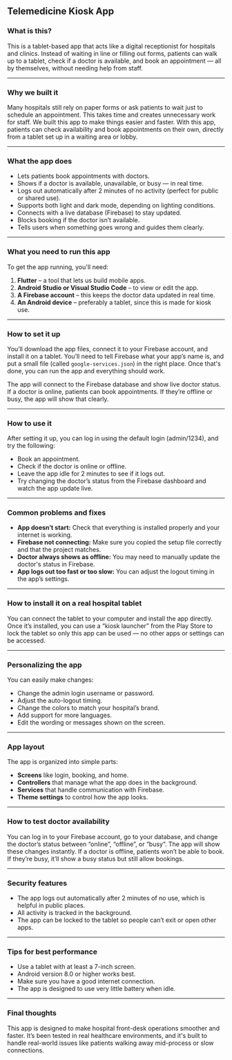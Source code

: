 ## Telemedicine Kiosk App

### What is this?

This is a tablet-based app that acts like a digital receptionist for hospitals and clinics. Instead of waiting in line or filling out forms, patients can walk up to a tablet, check if a doctor is available, and book an appointment — all by themselves, without needing help from staff.

---

### Why we built it

Many hospitals still rely on paper forms or ask patients to wait just to schedule an appointment. This takes time and creates unnecessary work for staff. We built this app to make things easier and faster. With this app, patients can check availability and book appointments on their own, directly from a tablet set up in a waiting area or lobby.

---

### What the app does

* Lets patients book appointments with doctors.
* Shows if a doctor is available, unavailable, or busy — in real time.
* Logs out automatically after 2 minutes of no activity (perfect for public or shared use).
* Supports both light and dark mode, depending on lighting conditions.
* Connects with a live database (Firebase) to stay updated.
* Blocks booking if the doctor isn’t available.
* Tells users when something goes wrong and guides them clearly.

---

### What you need to run this app

To get the app running, you'll need:

1. **Flutter** – a tool that lets us build mobile apps.
2. **Android Studio or Visual Studio Code** – to view or edit the app.
3. **A Firebase account** – this keeps the doctor data updated in real time.
4. **An Android device** – preferably a tablet, since this is made for kiosk use.

---

### How to set it up

You’ll download the app files, connect it to your Firebase account, and install it on a tablet. You’ll need to tell Firebase what your app’s name is, and put a small file (called `google-services.json`) in the right place. Once that's done, you can run the app and everything should work.

The app will connect to the Firebase database and show live doctor status. If a doctor is online, patients can book appointments. If they’re offline or busy, the app will show that clearly.

---

### How to use it

After setting it up, you can log in using the default login (admin/1234), and try the following:

* Book an appointment.
* Check if the doctor is online or offline.
* Leave the app idle for 2 minutes to see if it logs out.
* Try changing the doctor’s status from the Firebase dashboard and watch the app update live.

---

### Common problems and fixes

* **App doesn’t start:** Check that everything is installed properly and your internet is working.
* **Firebase not connecting:** Make sure you copied the setup file correctly and that the project matches.
* **Doctor always shows as offline:** You may need to manually update the doctor's status in Firebase.
* **App logs out too fast or too slow:** You can adjust the logout timing in the app’s settings.

---

### How to install it on a real hospital tablet

You can connect the tablet to your computer and install the app directly. Once it’s installed, you can use a “kiosk launcher” from the Play Store to lock the tablet so only this app can be used — no other apps or settings can be accessed.

---

### Personalizing the app

You can easily make changes:

* Change the admin login username or password.
* Adjust the auto-logout timing.
* Change the colors to match your hospital’s brand.
* Add support for more languages.
* Edit the wording or messages shown on the screen.

---

### App layout

The app is organized into simple parts:

* **Screens** like login, booking, and home.
* **Controllers** that manage what the app does in the background.
* **Services** that handle communication with Firebase.
* **Theme settings** to control how the app looks.

---

### How to test doctor availability

You can log in to your Firebase account, go to your database, and change the doctor’s status between “online”, “offline”, or “busy”. The app will show these changes instantly. If a doctor is offline, patients won’t be able to book. If they’re busy, it’ll show a busy status but still allow bookings.

---

### Security features

* The app logs out automatically after 2 minutes of no use, which is helpful in public places.
* All activity is tracked in the background.
* The app can be locked to the tablet so people can’t exit or open other apps.

---

### Tips for best performance

* Use a tablet with at least a 7-inch screen.
* Android version 8.0 or higher works best.
* Make sure you have a good internet connection.
* The app is designed to use very little battery when idle.

---

### Final thoughts

This app is designed to make hospital front-desk operations smoother and faster. It’s been tested in real healthcare environments, and it's built to handle real-world issues like patients walking away mid-process or slow connections.
